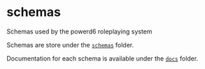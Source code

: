 # schemas

Schemas used by the powerd6 roleplaying system

Schemas are store under the [`schemas`](schemas/) folder.

Documentation for each schema is available under the [`docs`](docs/) folder.
